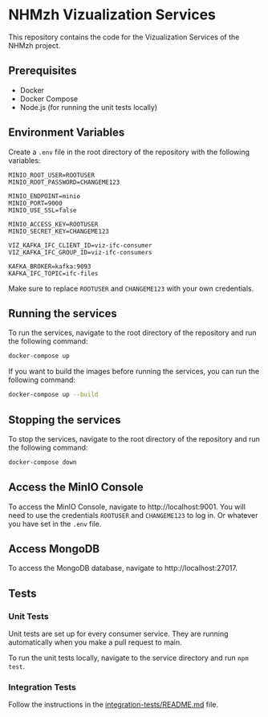 # NHMzh Vizualization Services

This repository contains the code for the Vizualization Services of the NHMzh project.

## Prerequisites

- Docker
- Docker Compose
- Node.js (for running the unit tests locally)

## Environment Variables

Create a `.env` file in the root directory of the repository with the following variables:

```
MINIO_ROOT_USER=ROOTUSER
MINIO_ROOT_PASSWORD=CHANGEME123

MINIO_ENDPOINT=minio
MINIO_PORT=9000
MINIO_USE_SSL=false

MINIO_ACCESS_KEY=ROOTUSER
MINIO_SECRET_KEY=CHANGEME123

VIZ_KAFKA_IFC_CLIENT_ID=viz-ifc-consumer
VIZ_KAFKA_IFC_GROUP_ID=viz-ifc-consumers

KAFKA_BROKER=kafka:9093
KAFKA_IFC_TOPIC=ifc-files
```

Make sure to replace `ROOTUSER` and `CHANGEME123` with your own credentials.

## Running the services

To run the services, navigate to the root directory of the repository and run the following command:

```bash
docker-compose up
```

If you want to build the images before running the services, you can run the following command:

```bash
docker-compose up --build
```

## Stopping the services

To stop the services, navigate to the root directory of the repository and run the following command:

```bash
docker-compose down
```

## Access the MinIO Console

To access the MinIO Console, navigate to http://localhost:9001. You will need to use the credentials `ROOTUSER` and `CHANGEME123` to log in. Or whatever you have set in the `.env` file.

## Access MongoDB

To access the MongoDB database, navigate to http://localhost:27017.

## Tests

### Unit Tests

Unit tests are set up for every consumer service. They are running automatically when you make a pull request to main.

To run the unit tests locally, navigate to the service directory and run `npm test`.

### Integration Tests

Follow the instructions in the [integration-tests/README.md](integration-tests/README.md) file.
